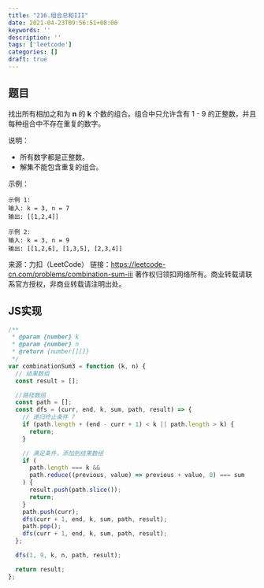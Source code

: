 ```yaml
---
title: "216.组合总和III"
date: 2021-04-23T09:56:51+08:00
keywords: ''
description: ''
tags: ['leetcode']
categories: []
draft: true
---
```


## 题目

找出所有相加之和为 **n** 的 **k** 个数的组合。组合中只允许含有 1 - 9 的正整数，并且每种组合中不存在重复的数字。

说明：

- 所有数字都是正整数。
- 解集不能包含重复的组合。

示例：
```
示例 1:
输入: k = 3, n = 7
输出: [[1,2,4]]

示例 2:
输入: k = 3, n = 9
输出: [[1,2,6], [1,3,5], [2,3,4]]
```

来源：力扣（LeetCode）
链接：https://leetcode-cn.com/problems/combination-sum-iii
著作权归领扣网络所有。商业转载请联系官方授权，非商业转载请注明出处。


## JS实现

```javascript
/**
 * @param {number} k
 * @param {number} n
 * @return {number[][]}
 */
var combinationSum3 = function (k, n) {
  // 结果数组
  const result = [];

  //路径数组
  const path = [];
  const dfs = (curr, end, k, sum, path, result) => {
    // 递归终止条件 ?
    if (path.length + (end - curr + 1) < k || path.length > k) {
      return;
    }

    // 满足条件，添加到结果数组
    if (
      path.length === k &&
      path.reduce((previous, value) => previous + value, 0) === sum
    ) {
      result.push(path.slice());
      return;
    }
    path.push(curr);
    dfs(curr + 1, end, k, sum, path, result);
    path.pop();
    dfs(curr + 1, end, k, sum, path, result);
  };

  dfs(1, 9, k, n, path, result);

  return result;
};
```
